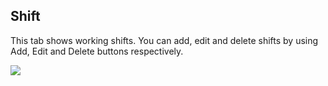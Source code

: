 ## Shift

This tab shows working shifts. You can add, edit and delete shifts by using Add, Edit and Delete buttons respectively.

![](http://docs.risersoft.com/hrmnirvana/ImagesExt/image8_220.png)
